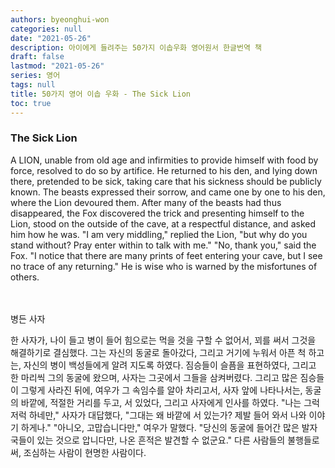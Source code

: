 ```yaml
---
authors: byeonghui-won
categories: null
date: "2021-05-26"
description: 아이에게 들려주는 50가지 이솝우화 영어원서 한글번역 책
draft: false
lastmod: "2021-05-26"
series: 영어
tags: null
title: 50가지 영어 이솝 우화 - The Sick Lion
toc: true
---
```


### The Sick Lion

A LION, unable from old age and infirmities to provide himself with food by force, resolved to do so by artifice. He returned to his den, and lying down there, pretended to be sick, taking care that his sickness should be publicly known. The beasts expressed their sorrow, and came one by one to his den, where the Lion devoured them. After many of the beasts had thus disappeared, the Fox discovered the trick and presenting himself to the Lion, stood on the outside of the cave, at a respectful distance, and asked him how he was. "I am very middling," replied the Lion, "but why do you stand without? Pray enter within to talk with me." "No, thank you," said the Fox. "I notice that there are many prints of feet entering your cave, but I see no trace of any returning." He is wise who is warned by the misfortunes of others.

　

병든 사자

   



한 사자가, 나이 들고 병이 들어 힘으로는 먹을 것을 구할 수 없어서, 꾀를 써서 그것을 해결하기로 결심했다. 그는 자신의 동굴로 돌아갔다, 그리고 거기에 누워서 아픈 척 하고는, 자신의 병이 백성들에게 알려 지도록 하였다. 짐승들이 슬픔을 표현하였다, 그리고 한 마리씩 그의 동굴에 왔으며, 사자는 그곳에서 그들을 삼켜버렸다. 그리고 많은 짐승들이 그렇게 사라진 뒤에, 여우가 그 속임수를 알아 차리고서, 사자 앞에 나타나서는, 동굴의 바깥에, 적절한 거리를 두고, 서 있었다, 그리고 사자에게 인사를 하였다. "나는 그럭저럭 하네만," 사자가 대답했다, "그대는 왜 바깥에 서 있는가? 제발 들어 와서 나와 이야기 하게나." "아니오, 고맙습니다만," 여우가 말했다. "당신의 동굴에 들어간 많은 발자국들이 있는 것으로 압니다만, 나온 흔적은 발견할 수 없군요." 다른 사람들의 불행들로써, 조심하는 사람이 현명한 사람이다.

　

